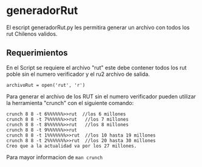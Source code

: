 # generadorRut

El escript generadorRut.py les permitira generar un archivo con todos los rut Chilenos validos.

## Requerimientos 

En el Script se requiere el archivo "rut" este debe contener todos los rut poble sin el numero verificador y el ru2 archivo de salida.
```
archivoRut = open('rut', 'r')
```
Para generar el archivo de los RUT sin el numero verificador pueden utilizar la herramienta "crunch" con el siguiente comando: 
```
crunch 8 8 -t 6%%%%%%>>rut  //los 6 millones 
crunch 8 8 -t 7%%%%%%>>rut   //los 7 millones 
crunch 8 8 -t 8%%%%%%>>rut   //los 8 millones 
crunch 8 8 -t 9%%%%%%>>rut
crunch 8 8 -t 1%%%%%%%>>rut  //los 10 hasta 19 millones 
crunch 8 8 -t 2%%%%%%%>>rut  //los 20 hasta 30 millones 
Creo que a la actualidad va por los 27 millones. 
```
Para mayor informacion de `man crunch` 
